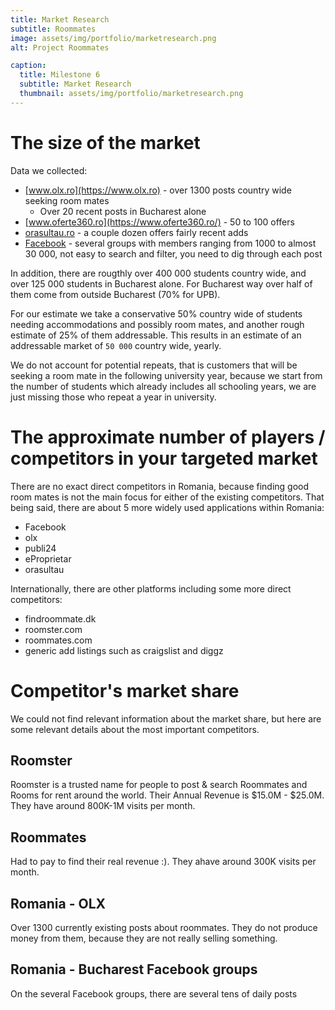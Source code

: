 ```yaml
---
title: Market Research
subtitle: Roommates
image: assets/img/portfolio/marketresearch.png
alt: Project Roommates

caption:
  title: Milestone 6
  subtitle: Market Research
  thumbnail: assets/img/portfolio/marketresearch.png
---
```


# The size of the market
Data we collected:
* [www.olx.ro](https://www.olx.ro) - over 1300 posts country wide seeking room mates
  * Over 20 recent posts in Bucharest alone
* [www.oferte360.ro](https://www.oferte360.ro/) - 50 to 100 offers
* [orasultau.ro](https://orasultau.ro/) - a couple dozen offers fairly recent adds
* [Facebook](https://www.facebook.com/) - several groups with members ranging from 1000 to almost 30 000, not easy to search and filter, you need to dig through each post

In addition, there are rougthly over 400 000 students country wide, and over 125 000 students in Bucharest alone. For Bucharest way over half of them come from outside Bucharest (70% for UPB).

For our estimate we take a conservative 50% country wide of students needing accommodations and possibly room mates, and another rough estimate of 25% of them addressable. This results in an estimate of an addressable market of `50 000` country wide, yearly.

We do not account for potential repeats, that is customers that will be seeking a room mate in the following university year, because we start from the number of students which already includes all schooling years, we are just missing those who repeat a year in university.

# The approximate number of players / competitors in your targeted market
There are no exact direct competitors in Romania, because finding good room mates is not the main focus for either of the existing competitors. 
That being said, there are about 5 more widely used applications within Romania:
* Facebook
* olx
* publi24
* eProprietar
* orasultau

Internationally, there are other platforms including some more direct competitors:
* findroommate.dk
* roomster.com
* roommates.com
* generic add listings such as craigslist and diggz

# Competitor's market share

We could not find relevant information about the market share, but here are some relevant details about the most important competitors.

## Roomster
Roomster is a trusted name for people to post & search Roommates and Rooms for rent around the world.
Their Annual Revenue is $15.0M - $25.0M. They have around 800K-1M visits per month.

## Roommates
Had to pay to find their real revenue :). They ahave around 300K visits per month.

## Romania - OLX
Over 1300 currently existing posts about roommates. They do not produce money from them, because they are not really selling something.

## Romania - Bucharest Facebook groups
On the several Facebook groups, there are several tens of daily posts
